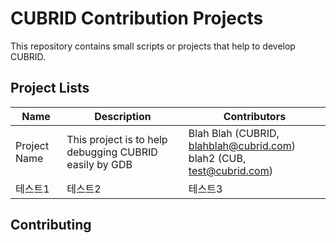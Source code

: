 # CUBRID Contribution Projects
This repository contains small scripts or projects that help to develop CUBRID.

## Project Lists

|Name|Description|Contributors|
|------|---|---|
|Project Name|This project is to help debugging CUBRID easily by GDB|Blah Blah (CUBRID, blahblah@cubrid.com) <br /> blah2 (CUB, test@cubrid.com)|
|테스트1|테스트2|테스트3|

## Contributing
